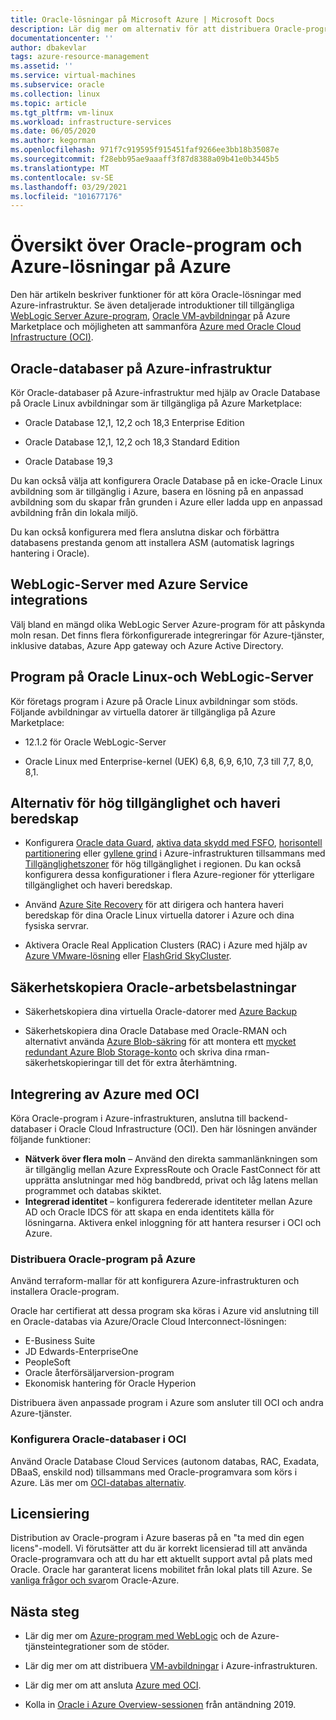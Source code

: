```yaml
---
title: Oracle-lösningar på Microsoft Azure | Microsoft Docs
description: Lär dig mer om alternativ för att distribuera Oracle-program och-lösningar på Microsoft Azure, inklusive att köra helt i Azure-infrastrukturen eller med hjälp av anslutningar mellan moln med OCI (Oracle Cloud Infrastructure).
documentationcenter: ''
author: dbakevlar
tags: azure-resource-management
ms.assetid: ''
ms.service: virtual-machines
ms.subservice: oracle
ms.collection: linux
ms.topic: article
ms.tgt_pltfrm: vm-linux
ms.workload: infrastructure-services
ms.date: 06/05/2020
ms.author: kegorman
ms.openlocfilehash: 971f7c919595f915451faf9266ee3bb18b35087e
ms.sourcegitcommit: f28ebb95ae9aaaff3f87d8388a09b41e0b3445b5
ms.translationtype: MT
ms.contentlocale: sv-SE
ms.lasthandoff: 03/29/2021
ms.locfileid: "101677176"
---
```

# <a name="overview-of-oracle-applications-and-solutions-on-azure"></a>Översikt över Oracle-program och Azure-lösningar på Azure

Den här artikeln beskriver funktioner för att köra Oracle-lösningar med Azure-infrastruktur. Se även detaljerade introduktioner till tillgängliga [WebLogic Server Azure-program](oracle-weblogic.md), [Oracle VM-avbildningar](oracle-vm-solutions.md) på Azure Marketplace och möjligheten att sammanföra [Azure med Oracle Cloud Infrastructure (OCI)](oracle-oci-overview.md).

## <a name="oracle-databases-on-azure-infrastructure"></a>Oracle-databaser på Azure-infrastruktur

Kör Oracle-databaser på Azure-infrastruktur med hjälp av Oracle Database på Oracle Linux avbildningar som är tillgängliga på Azure Marketplace:

* Oracle Database 12,1, 12,2 och 18,3 Enterprise Edition 

* Oracle Database 12,1, 12,2 och 18,3 Standard Edition

* Oracle Database 19,3

Du kan också välja att konfigurera Oracle Database på en icke-Oracle Linux avbildning som är tillgänglig i Azure, basera en lösning på en anpassad avbildning som du skapar från grunden i Azure eller ladda upp en anpassad avbildning från din lokala miljö.

Du kan också konfigurera med flera anslutna diskar och förbättra databasens prestanda genom att installera ASM (automatisk lagrings hantering i Oracle).

## <a name="weblogic-server-with-azure-service-integrations"></a>WebLogic-Server med Azure Service integrations

Välj bland en mängd olika WebLogic Server Azure-program för att påskynda moln resan.  Det finns flera förkonfigurerade integreringar för Azure-tjänster, inklusive databas, Azure App gateway och Azure Active Directory.

## <a name="applications-on-oracle-linux-and-weblogic-server"></a>Program på Oracle Linux-och WebLogic-Server

Kör företags program i Azure på Oracle Linux avbildningar som stöds. Följande avbildningar av virtuella datorer är tillgängliga på Azure Marketplace:

* 12.1.2 för Oracle WebLogic-Server

* Oracle Linux med Enterprise-kernel (UEK) 6,8, 6,9, 6,10, 7,3 till 7,7, 8,0, 8,1. 

## <a name="high-availability-and-disaster-recovery-options"></a>Alternativ för hög tillgänglighet och haveri beredskap

* Konfigurera [Oracle data Guard](https://docs.oracle.com/cd/B19306_01/server.102/b14239/concepts.htm#g1049956), [aktiva data skydd med FSFO](https://docs.oracle.com/en/database/oracle/oracle-database/12.2/dgbkr/index.html), [horisontell partitionering](https://docs.oracle.com/en/database/oracle/oracle-database/12.2/admin/sharding-overview.html) eller [gyllene grind](https://www.oracle.com/middleware/technologies/goldengate.html) i Azure-infrastrukturen tillsammans med [Tillgänglighetszoner](../../../availability-zones/az-overview.md) för hög tillgänglighet i regionen. Du kan också konfigurera dessa konfigurationer i flera Azure-regioner för ytterligare tillgänglighet och haveri beredskap.

* Använd [Azure Site Recovery](../../../site-recovery/site-recovery-overview.md) för att dirigera och hantera haveri beredskap för dina Oracle Linux virtuella datorer i Azure och dina fysiska servrar. 

* Aktivera Oracle Real Application Clusters (RAC) i Azure med hjälp av [Azure VMware-lösning](../../../vmware-cloudsimple/oracle-real-application-clusters.md) eller [FlashGrid SkyCluster](https://www.flashgrid.io/oracle-rac-in-azure/).

## <a name="backup-oracle-workloads"></a>Säkerhetskopiera Oracle-arbetsbelastningar

* Säkerhetskopiera dina virtuella Oracle-datorer med [Azure Backup](../../../backup/backup-overview.md)

* Säkerhetskopiera dina Oracle Database med Oracle-RMAN och alternativt använda [Azure Blob-säkring](../../../storage/blobs/storage-how-to-mount-container-linux.md) för att montera ett [mycket redundant Azure Blob Storage-konto](../../../storage/common/storage-redundancy.md) och skriva dina rman-säkerhetskopieringar till det för extra återhämtning.

## <a name="integration-of-azure-with-oci"></a>Integrering av Azure med OCI

Köra Oracle-program i Azure-infrastrukturen, anslutna till backend-databaser i Oracle Cloud Infrastructure (OCI). Den här lösningen använder följande funktioner: 

* **Nätverk över flera moln** – Använd den direkta sammanlänkningen som är tillgänglig mellan Azure ExpressRoute och Oracle FastConnect för att upprätta anslutningar med hög bandbredd, privat och låg latens mellan programmet och databas skiktet.
* **Integrerad identitet** – konfigurera federerade identiteter mellan Azure AD och Oracle IDCS för att skapa en enda identitets källa för lösningarna. Aktivera enkel inloggning för att hantera resurser i OCI och Azure.

### <a name="deploy-oracle-applications-on-azure"></a>Distribuera Oracle-program på Azure

Använd terraform-mallar för att konfigurera Azure-infrastrukturen och installera Oracle-program. 

Oracle har certifierat att dessa program ska köras i Azure vid anslutning till en Oracle-databas via Azure/Oracle Cloud Interconnect-lösningen:

* E-Business Suite
* JD Edwards-EnterpriseOne
* PeopleSoft
* Oracle återförsäljarversion-program
* Ekonomisk hantering för Oracle Hyperion

Distribuera även anpassade program i Azure som ansluter till OCI och andra Azure-tjänster.

### <a name="set-up-oracle-databases-in-oci"></a>Konfigurera Oracle-databaser i OCI

Använd Oracle Database Cloud Services (autonom databas, RAC, Exadata, DBaaS, enskild nod) tillsammans med Oracle-programvara som körs i Azure. Läs mer om [OCI-databas alternativ](https://docs.cloud.oracle.com/iaas/Content/Database/Concepts/databaseoverview.htm). 
 

## <a name="licensing"></a>Licensiering

Distribution av Oracle-program i Azure baseras på en "ta med din egen licens"-modell. Vi förutsätter att du är korrekt licensierad till att använda Oracle-programvara och att du har ett aktuellt support avtal på plats med Oracle. Oracle har garanterat licens mobilitet från lokal plats till Azure. Se [vanliga frågor och svar](https://www.oracle.com/cloud/technologies/oracle-azure-faq.html)om Oracle-Azure.

## <a name="next-steps"></a>Nästa steg

* Lär dig mer om [Azure-program med WebLogic](oracle-weblogic.md) och de Azure-tjänsteintegrationer som de stöder.

* Lär dig mer om att distribuera [VM-avbildningar](oracle-vm-solutions.md) i Azure-infrastrukturen.

* Lär dig mer om att ansluta [Azure med OCI](oracle-oci-overview.md).

* Kolla in [Oracle i Azure Overview-sessionen](https://www.pluralsight.com/courses/microsoft-ignite-session-57) från antändning 2019. 
